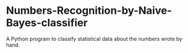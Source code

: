 # Numbers-Recognition-by-Naive-Bayes-classifier
A Python program to classify statistical data about the numbers wrote by hand.

